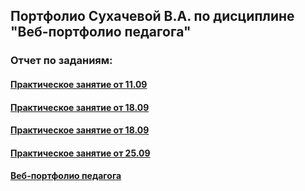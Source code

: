 ## Портфолио Сухачевой В.А. по дисциплине "Веб-портфолио педагога"

### Отчет по заданиям:

#### <a href = "https://sites.google.com/d/1gtAAd5PHOzDiE1HxlL9T-bH_TiRpnL_P/p/1CqwFM1b6kv3ll541KVgJsRg8K5iR5AFl/edit">Практическое занятие от 11.09</a>

#### <a href = "https://docs.google.com/document/d/1YpQdiNZ2rVebUgG1djCdsGT3IkTLs_m3yOs0X0E3O0w/edit?usp=sharing">Практическое занятие от 18.09</a>

#### <a href = "https://docs.google.com/document/d/108KjJ8Ozt4YfKGkKb4P3bVQ3mdaO5C8q2QigwpKwhnA/edit?usp=sharing">Практическое занятие от 18.09</a>

#### <a href = "https://docs.google.com/document/d/111-zKJcPA0nEulWbglNsPx9rUnjSbz0IeeZAWiwwBOk/edit?usp=sharing">Практическое занятие от 25.09</a>

#### <a href = "https://sites.google.com/view/web-such">Веб-портфолио педагога</a>
